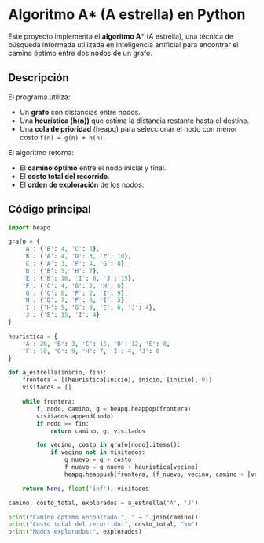 # Algoritmo A* (A estrella) en Python

Este proyecto implementa el **algoritmo A*** (A estrella), una técnica de búsqueda informada utilizada en inteligencia artificial para encontrar el camino óptimo entre dos nodos de un grafo.


##  Descripción

El programa utiliza:
- Un **grafo** con distancias entre nodos.
- Una **heurística (h(n))** que estima la distancia restante hasta el destino.
- Una **cola de prioridad** (heapq) para seleccionar el nodo con menor costo `f(n) = g(n) + h(n)`.

El algoritmo retorna:
- El **camino óptimo** entre el nodo inicial y final.
- El **costo total del recorrido**.
- El **orden de exploración** de los nodos.



##  Código principal

```python
import heapq

grafo = {
    'A': {'B': 4, 'C': 3},
    'B': {'A': 4, 'D': 5, 'E': 10},
    'C': {'A': 3, 'F': 4, 'G': 8},
    'D': {'B': 5, 'H': 7},
    'E': {'B': 10, 'I': 6, 'J': 15},
    'F': {'C': 4, 'G': 2, 'H': 6},
    'G': {'C': 8, 'F': 2, 'I': 9},
    'H': {'D': 7, 'F': 6, 'I': 5},
    'I': {'H': 5, 'G': 9, 'E': 6, 'J': 4},
    'J': {'E': 15, 'I': 4}
}

heuristica = {
    'A': 20, 'B': 3, 'C': 15, 'D': 12, 'E': 8,
    'F': 10, 'G': 9, 'H': 7, 'I': 4, 'J': 0
}

def a_estrella(inicio, fin):
    frontera = [(heuristica[inicio], inicio, [inicio], 0)]
    visitados = []

    while frontera:
        f, nodo, camino, g = heapq.heappop(frontera)
        visitados.append(nodo)
        if nodo == fin:
            return camino, g, visitados

        for vecino, costo in grafo[nodo].items():
            if vecino not in visitados:
                g_nuevo = g + costo
                f_nuevo = g_nuevo + heuristica[vecino]
                heapq.heappush(frontera, (f_nuevo, vecino, camino + [vecino], g_nuevo))

    return None, float('inf'), visitados

camino, costo_total, explorados = a_estrella('A', 'J')

print("Camino óptimo encontrado:", " → ".join(camino))
print("Costo total del recorrido:", costo_total, "km")
print("Nodos explorados:", explorados)
